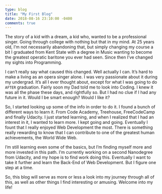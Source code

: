 ```yaml
---
type: blog
title: "My First Blog"
date: 2018-08-16 23:10:00 -0400
comments: true
---
```


The story of a kid with a dream, a kid who, wanted to be a professional singer. Going through college with nothing but that in my mind. At 25 years old, I’m not necessarily abandoning that, but simply changing my course a bit I graduated from Kent State with a degree in Music wanting to become the greatest operatic baritone you ever had seen. Since then I’ve changed my sights into Programming.

I can’t really say what caused this changed. Well actually I can. It’s hard to make a living as an opera singer alone. I was very passionate about it during my undergrad. It’s all I ever thought about, except for what I was going to do `AFTER` graduation. Fairly soon my Dad told me to look into Coding. I knew it was all the phase these days, and rightfully so. But I had no clue if I had any future in it. Would I be smart enough? Would I like it? 

So, I started looking up some of the info in order to do it. I found a bunch of different ways to learn it. From Code Academy, Treehouse, FreeCodeCamp and finally Udacity. I just started learning, and when I realized that I had an interest in it, I wanted to learn more. I kept going and going. Eventually I fount that I really enjoyed Web Development the most. There is something really rewarding to know that I can contribute to one of the greatest human achievements, the World Wide Web. 

I’m still learning even some of the basics, but I’m finding myself more and more invested in this path. I’m currently working on a second Nanodegree from Udacity, and my hope is to find work doing this. Eventually I want to take it further and learn the Back-End of Web Development. But I figure one step at a time.

So, this blog will serve as more or less a look into my journey through all of this, as well as other things I find interesting or amusing. Welcome into my life!
